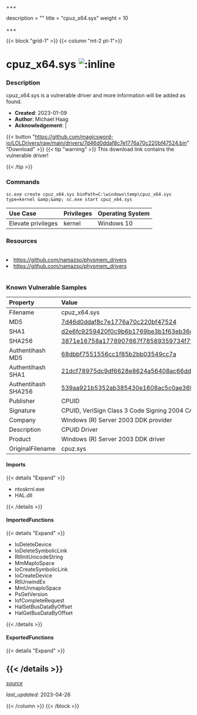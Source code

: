 +++

description = ""
title = "cpuz_x64.sys"
weight = 10

+++


{{< block "grid-1" >}}
{{< column "mt-2 pt-1">}}


# cpuz_x64.sys ![:inline](/images/twitter_verified.png) 


### Description

cpuz_x64.sys is a vulnerable driver and more information will be added as found.

- **Created**: 2023-01-09
- **Author**: Michael Haag
- **Acknowledgement**:  | [](https://twitter.com/)

{{< button "https://github.com/magicsword-io/LOLDrivers/raw/main/drivers/7d46d0ddaf8c7e1776a70c220bf47524.bin" "Download" >}}
{{< tip "warning" >}}
This download link contains the vulnerable driver!

{{< /tip >}}

### Commands

```
sc.exe create cpuz_x64.sys binPath=C:\windows\temp\cpuz_x64.sys type=kernel &amp;&amp; sc.exe start cpuz_x64.sys
```

| Use Case | Privileges | Operating System | 
|:---- | ---- | ---- |
| Elevate privileges | kernel | Windows 10 |

### Resources
<br>
<li><a href=" https://github.com/namazso/physmem_drivers"> https://github.com/namazso/physmem_drivers</a></li>
<li><a href="https://github.com/namazso/physmem_drivers">https://github.com/namazso/physmem_drivers</a></li>
<br>

### Known Vulnerable Samples

| Property           | Value |
|:-------------------|:------|
| Filename           | cpuz_x64.sys |
| MD5                | [7d46d0ddaf8c7e1776a70c220bf47524](https://www.virustotal.com/gui/file/7d46d0ddaf8c7e1776a70c220bf47524) |
| SHA1               | [d2e6fc9259420f0c9b6b1769be3b1f63eb36dc57](https://www.virustotal.com/gui/file/d2e6fc9259420f0c9b6b1769be3b1f63eb36dc57) |
| SHA256             | [3871e16758a1778907667f78589359734f7f62f9dc953ec558946dcdbe6951e3](https://www.virustotal.com/gui/file/3871e16758a1778907667f78589359734f7f62f9dc953ec558946dcdbe6951e3) |
| Authentihash MD5   | [68dbbf7551556cc1f85b2bb03549cc7a](https://www.virustotal.com/gui/search/authentihash%253A68dbbf7551556cc1f85b2bb03549cc7a) |
| Authentihash SHA1  | [21dcf78975dc9df6628e8624a56408ac66dd5218](https://www.virustotal.com/gui/search/authentihash%253A21dcf78975dc9df6628e8624a56408ac66dd5218) |
| Authentihash SHA256| [539aa921b5352ab385430e1608ac5c0ae36f35e678d471b7a5994ec7c02eadea](https://www.virustotal.com/gui/search/authentihash%253A539aa921b5352ab385430e1608ac5c0ae36f35e678d471b7a5994ec7c02eadea) |
| Publisher         | CPUID |
| Signature         | CPUID, VeriSign Class 3 Code Signing 2004 CA, VeriSign Class 3 Public Primary CA   |
| Company           | Windows (R) Server 2003 DDK provider |
| Description       | CPUID Driver |
| Product           | Windows (R) Server 2003 DDK driver |
| OriginalFilename  | cpuz.sys |


#### Imports
{{< details "Expand" >}}
* ntoskrnl.exe
* HAL.dll

{{< /details >}}
#### ImportedFunctions
{{< details "Expand" >}}
* IoDeleteDevice
* IoDeleteSymbolicLink
* RtlInitUnicodeString
* MmMapIoSpace
* IoCreateSymbolicLink
* IoCreateDevice
* RtlUnwindEx
* MmUnmapIoSpace
* PsGetVersion
* IofCompleteRequest
* HalSetBusDataByOffset
* HalGetBusDataByOffset

{{< /details >}}
#### ExportedFunctions
{{< details "Expand" >}}

{{< /details >}}
-----



[*source*](https://github.com/magicsword-io/LOLDrivers/tree/main/yaml/cpuz_x64.yaml)

*last_updated:* 2023-04-26








{{< /column >}}
{{< /block >}}
